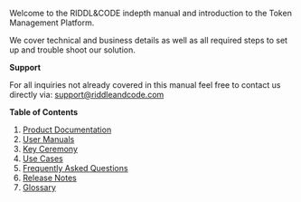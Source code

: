 Welcome to the RIDDL&CODE indepth manual and introduction to the Token Management Platform. 

We cover technical and business details as well as all required steps to set up and trouble shoot our solution. 

**Support**

For all inquiries not already covered in this manual feel free to contact us directly via: support@riddleandcode.com

**Table of Contents**

1. [Product Documentation](Product-Documentation.md)
2. [User Manuals](Token_Management_Platform_Manual.md)
3. [Key Ceremony](Key-ceremony.md)
4. [Use Cases](Use-Cases.md)
5. [Frequently Asked Questions](FAQ.md)
6. [Release Notes](release-notes-tmp.md)
7. [Glossary](Glossary.md)
